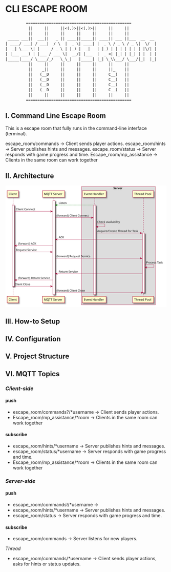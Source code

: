 # CLI ESCAPE ROOM
```
         ==============================================
          ||     ||     ||<(.)>||<(.)>||     ||     ||
          ||     ||     ||     ||     ||     ||     ||
 _____ ___||  ___||   _ || ____||_____|| ____|| ___ ||___  __  __ 
| ____/ ___| / ___|  / \  |  _ \| ____| |  _ \ / _ \ / _ \|  \/  |
|  _| \___ \| |     / _ \ | |_) |  _|   | |_) | | | | | | | |\/| |
| |___ ___) | |___ / ___ \|  __/| |___  |  _ <| |_| | |_| | |  | |
|_____|____/ \____/_/   \_\_|   |_____| |_| \_\\___/ \___/|_|  |_|
          ||     ||     ||     ||     ||     ||     ||
          ||    _||     ||     ||     ||     ||_    ||
          ||   (__D     ||     ||     ||     C__)   ||
          ||   (__D     ||     ||     ||     C__)   ||
          ||   (__D     ||     ||     ||     C__)   ||
          ||   (__D     ||     ||     ||     C__)   ||
          ||     ||     ||     ||     ||     ||     ||
         ==============================================
```

## I. Command Line Escape Room
This is a escape room that fully runs in the command-line interface (terminal).  


escape_room/commands → Client sends player actions.
escape_room/hints → Server publishes hints and messages.
escape_room/status → Server responds with game progress and time.
Escape_room/mp_assistance → Clients in the same room can work together

## II. Architecture
<!--
```
@startuml SequenceArchitect
skinparam BackgroundColor #AliceBluegit


participant Client
participant "MQTT Server" as MqttServer
box Server
skinparam BackgroundColor grey
participant "Event Handler" as Server
participant "Thread Pool" as ThreadPool
end box

activate MqttServer

' Emphasize persistent subscription
MqttServer <--[#green]-- Server : Listen
activate Server

' Client announces its presence (optional)
activate Client
Client -> MqttServer : Client Connect
MqttServer -> Server : (forward) Client Connect
Server -> Server : Check availability

' Server receives and manages thread
Server -> ThreadPool : Acquire/Create Thread for Task
activate ThreadPool
ThreadPool -> MqttServer : ACK
MqttServer -> Client : (forward) ACK

Client -> MqttServer : Request Service
MqttServer -> ThreadPool : (forward) Request Service

ThreadPool -> ThreadPool : Process Task
ThreadPool -> MqttServer : Return Service
MqttServer -> Client : (forward) Return Service

Client -> MqttServer : Client Close
deactivate Client
MqttServer -> ThreadPool : (forward) Client Close
deactivate ThreadPool

@enduml
```
-->

![](SequenceArchitect.svg)

## III. How-to Setup



## IV. Configuration



## V. Project Structure


## VI. MQTT Topics
### *Client-side*
#### push
- escape_room/commands?/*username → Client sends player actions.
- Escape_room/mp_assistance/*room → Clients in the same room can work together

#### subscribe
- escape_room/hints/*username → Server publishes hints and messages.
- escape_room/status/*username → Server responds with game progress and time.
- Escape_room/mp_assistance/*room → Clients in the same room can work together

### *Server-side*
#### push
- escape_room/commands!/*username → 
- escape_room/hints/*username → Server publishes hints and messages.
- escape_room/status → Server responds with game progress and time.

#### subscribe
- escape_room/commands → Server listens for new players.

*Thread*
- escape_room/commands/*username → Client sends player actions, asks for hints or status updates.


